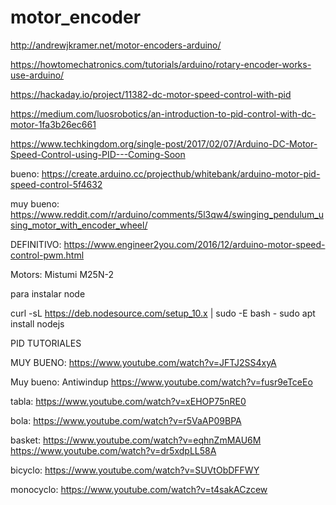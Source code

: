 # motor_encoder


http://andrewjkramer.net/motor-encoders-arduino/

https://howtomechatronics.com/tutorials/arduino/rotary-encoder-works-use-arduino/

https://hackaday.io/project/11382-dc-motor-speed-control-with-pid

https://medium.com/luosrobotics/an-introduction-to-pid-control-with-dc-motor-1fa3b26ec661

https://www.techkingdom.org/single-post/2017/02/07/Arduino-DC-Motor-Speed-Control-using-PID---Coming-Soon

bueno: https://create.arduino.cc/projecthub/whitebank/arduino-motor-pid-speed-control-5f4632

muy bueno: https://www.reddit.com/r/arduino/comments/5l3qw4/swinging_pendulum_using_motor_with_encoder_wheel/

DEFINITIVO: https://www.engineer2you.com/2016/12/arduino-motor-speed-control-pwm.html

Motors: Mistumi M25N-2


para instalar node

curl -sL https://deb.nodesource.com/setup_10.x | sudo -E bash -
sudo apt install nodejs



PID TUTORIALES

MUY BUENO: https://www.youtube.com/watch?v=JFTJ2SS4xyA

Muy bueno: Antiwindup https://www.youtube.com/watch?v=fusr9eTceEo

tabla:
https://www.youtube.com/watch?v=xEHOP75nRE0

bola:
https://www.youtube.com/watch?v=r5VaAP09BPA

basket:
https://www.youtube.com/watch?v=eqhnZmMAU6M
https://www.youtube.com/watch?v=dr5xdpLL58A

bicyclo:
https://www.youtube.com/watch?v=SUVtObDFFWY

monocyclo:
https://www.youtube.com/watch?v=t4sakACzcew
